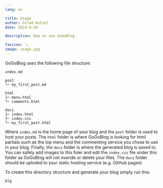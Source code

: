 ```yaml
---
lang: en 

title: Usage
author: Gilad Kutiel
date: 2024-9-29

description: How to use GoGoBlog

favicon: 🪛
image: usage.jpg
---
```


GoGoBlog uses the following file structure:
```
index.md

post
└─ my_first_post.md

html
├─ menu.html
└─ comments.html

docs
├─ index.html
├─ index.css
└─ my_first_post.html
```

Where `index.md` is the home page of your blog and the `post` folder is used to host your posts. 
The `html` folder is where GoGoBlog is looking for html partials such as the top menu and the commenting service you chose to use in your blog.
Finally, the `docs` folder is where the generated blog is saved to. 
You can safely add images to this foler and edit the `index.css` file under this folder as GoGoBlog will not overide or delete your files. The `docs` folder should be uploded to your static hosting service (e.g. GitHub pages) 

To create this directory structure and generate your blog simply run this:
```
blg
```